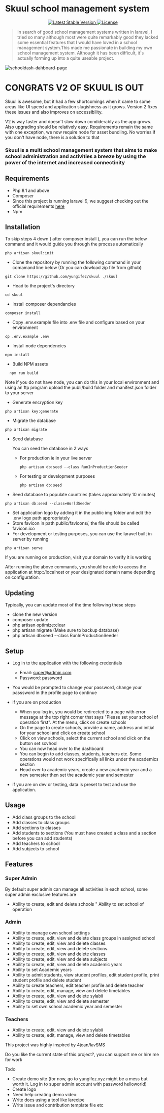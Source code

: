 # Skuul school management system

<p align="center">
    <!-- <a href="https://packagist.org/packages/yungifez/skuul">
        <img src="https://poser.pugx.org/yungifez/skuul/d/total.svg" alt="Total Composer Downloads">
    </a> -->
    <a href="https://packagist.org/packages/yungifez/skuul">
        <img src="https://poser.pugx.org/yungifez/skuul/v/stable.svg" alt="Latest Stable Version">
    </a>
    <a href="https://packagist.org/packages/yungifez/skuul">
        <img src="https://poser.pugx.org/yungifez/skuul/license.svg" alt="License">
    </a>
</p>

>In search of good school management systems written in laravel, I tried so many although most were quite remarkably good they lacked some essential features that I would have loved in a school management system.This made me passionate in building my own school management system. Although it has been difficult, it's actually forming up into a quite useable project.

![schooldash-dahboard-page](https://user-images.githubusercontent.com/63137056/216740379-18cb9f1d-5e80-4bc8-8b99-07d08ea98da4.png)


# CONGRATS V2 OF SKUUL IS OUT

Skuul is awesome, but it had a few shortcomings when it came to some areas like UI speed and application slugishness as it grows. Version 2 fixes these issues and also improves on accessibility. 

V2 is way faster and doesn't slow down condiderably as the app grows. Also upgrading should be relatively easy. Requirements remain the same with one exception, we now require node for asset bundling. No worries if you don't have node, there is a solution to that

### Skuul is a multi school management system that aims to make school administration and activities a breeze by using the power of the internet and increased connectinity

## Requirements
* Php 8.1 and above
* Composer 
* Since this project is running laravel 9, we suggest checking out the official requirements [here](https://laravel.com/docs/9.x/upgrade#updating-dependencies)
* Npm

## Installation
To skip steps 4 down ( after composer install ), you can run the below command and it would guide you through the process automatically
```shell
php artisan skuul:init
 ```
* Clone the repository by running the following command in your comamand line below (Or you can dowload zip file from github)
```shell
git clone https://github.com/yungifez/skuul ./skuul
 ```
* Head to the project's directory
```shell
cd skuul
 ```
* Install composer dependancies
```shell
composer install
```
* Copy .env.example file into .env file and configure based on your environment
```shell
cp .env.example .env
```
* Install node dependencies
```shell
npm install
```

* Build NPM assets
```shell
  npm run build
```

Note if you do not have node, you can do this in your local environment and using an ftp program upload the publi/build folder and manifest.json folder to your server
* Generate encryption key
```shell
php artisan key:generate
```
* Migrate the database
```shell
php artisan migrate
```
* Seed database 


    You can seed the database in 2 ways
    - For production ie in your live server
        ```shell
        php artisan db:seed --class RunInProductionSeeder
        ```
    - For testing or development purposes
        ```shell
        php artisan db:seed
        ```
* Seed database to populate countries (takes approximately 10 minutes)
```shell
php artisan db:seed --class=WorldSeeder
```
* Set application logo by adding it in the public img folder and edit the .env logo path appropriately
* Store favicon in path public/favicons/, the file should be called favicon.ico
* For development or testing purposes, you can use the laravel built in server by running 
```shell
php artisan serve
```
If you are running on production, visit your domain to verify it is working 

After running the above commands, you should be able to access the application at http::/localhost or your designated domain name depending on configuration.

## Updating
Typically, you can update most of the time following these steps
- clone the new version
- composer update
- php artisan optimize:clear
- php artisan migrate (Make sure to backup database)
- php artisan db:seed --class RunInProductionSeeder
## Setup
* Log in to the application with the following credentials
    * Email: super@admin.com
    * Password: password
      

* You would be prompted to change your password, change your passsword in the profile page to continue


    
* if you are on production 
    - When you log in, you would be redirected to a page with error message at the top right corner that says "Please set your school of operation first". At the menu, click on create schools
    - On the page to create schools, provide a name, address and initial for your school and click on create school
    - Click on view schools, select the current school and click on the button set scvhool
    - You can now head over to the dashboard
    - You can begin to add classes, students, teachers etc. Some operations would not work specifically all links under the academics section
    - Head over to academic years, create a new academic year and a new semester then set the academic year and semester 
* if you are on dev or testing, data is preset to test and use the application.

## Usage
* Add class groups to the school
* Add classes to class groups
* Add sections to classes
* Add students to sections (You must have created a class and a section before you can add students)
* Add teachers to school
* Add subjects to school

## Features
### Super Admin
By default super admin can manage all activities in each school, some super admin exclusive features are
* Ability to create, edit and delete schools
" Ability to set school of operation

### Admin
* Ability to manage own school settings
* Ability to create, edit, view and delete class groups in assigned school
* Ability to create, edit, view and delete classes 
* Ability to create, edit, view and delete sections
* Ability to create, edit, view and delete classes
* Ability to create, edit, view and delete subjects
* Ability to create, edit, view and delete academic years
* Ability to set Academic years
* Ability to admit students, view student profiles, edit student profile, print student profile and delete student
* Ability to create teachers, edit teacher profile and delete teacher
* Ability to create, edit, manage, view and delete timetables
* Ability to create, edit, view and delete sylabii
* Ability to create, edit, view and delete semester
* Ability to set own school academic year and semester

### Teachers
* Ability to create, edit, view and delete sylabii
* Ability to create, edit, manage, view and delete timetables

This project was highly inspired by 4jean/lavSMS

Do you like the current state of this project?, you can support me or hire me for work

Todo
- Create demo site (for now, go to yungifez.xyz might be a mess but worth it. Log in to super admin account with password helloworld)
- Create logo
- Need help creating demo video
- Write docs using a tool like larecipe
- Write issue and contribution template file
etc














